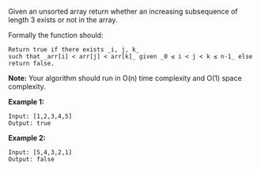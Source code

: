 Given an unsorted array return whether an increasing subsequence of length 3 exists or not in the array.

Formally the function should:

	Return true if there exists _i, j, k_
	such that _arr[i] < arr[j] < arr[k]_ given _0 ≤ i < j < k ≤ n-1_ else return false.

**Note:** Your algorithm should run in O(n) time complexity and O(1) space complexity.

**Example 1:**

```
Input: [1,2,3,4,5]
Output: true
```

**Example 2:**

```
Input: [5,4,3,2,1]
Output: false
```
